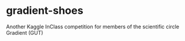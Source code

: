 # gradient-shoes
Another Kaggle InClass competition for members of the scientific circle Gradient (GUT)
